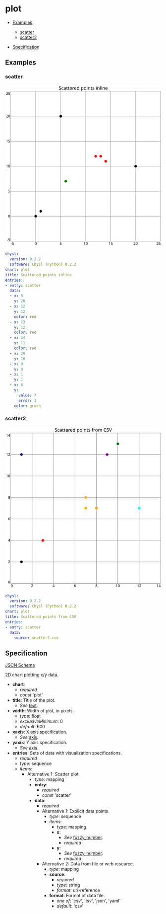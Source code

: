 # plot

- [Examples](#examples)
  - [scatter](#scatter)
  - [scatter2](#scatter2)

- [Specification](#specification)

## Examples

### scatter

![scatter SVG](scatter.svg)

```yaml
chysl:
  version: 0.2.2
  software: Chysl (Python) 0.2.2
chart: plot
title: Scattered points inline
entries:
- entry: scatter
  data:
  - x: 5
    y: 20
  - x: 12
    y: 12
    color: red
  - x: 13
    y: 12
    color: red
  - x: 14
    y: 11
    color: red
  - x: 20
    y: 10
  - x: 0
    y: 0
  - x: 1
    y: 1
  - x: 6
    y:
      value: 7
      error: 1
    color: green
```
### scatter2

![scatter2 SVG](scatter2.svg)

```yaml
chysl:
  version: 0.2.2
  software: Chysl (Python) 0.2.2
chart: plot
title: Scattered points from CSV
entries:
- entry: scatter
  data:
    source: scatter2.csv
```
## Specification

[JSON Schema](plot.md)

2D chart plotting x/y data.

- **chart**:
  - *required*
  - *const* 'plot'
- **title**: Title of the plot.
  - *See* [text](schema_defs.md#text).
- **width**: Width of plot, in pixels.
  - *type*: float
  - *exclusiveMinimum*: 0
  - *default*: 600
- **xaxis**: X axis specification.
  - *See* [axis](schema_defs.md#axis).
- **yaxis**: Y axis specification.
  - *See* [axis](schema_defs.md#axis).
- **entries**: Sets of data with visualization specifications.
  - *required*
  - *type*: sequence
  - *items*:
    - Alternative 1: Scatter plot.
      - *type*: mapping
      - **entry**:
        - *required*
        - *const* 'scatter'
      - **data**:
        - *required*
        - Alternative 1: Explicit data points.
          - *type*: sequence
          - *items*:
            - *type*: mapping
            - **x**:
              - *See* [fuzzy_number](schema_defs.md#fuzzy_number).
              - *required*
            - **y**:
              - *See* [fuzzy_number](schema_defs.md#fuzzy_number).
              - *required*
        - Alternative 2: Data from file or web resource.
          - *type*: mapping
          - **source**:
            - *required*
            - *type*: string
            - *format*: uri-reference
          - **format**: Format of data file.
            - *one of*: 'csv', 'tsv', 'json', 'yaml'
            - *default*: 'csv'

